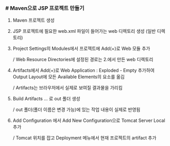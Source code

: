 ### # Maven으로 JSP 프로젝트 만들기

 1. Maven 프로젝트 생성

 2. JSP 프로젝트에 필요한 web.xml 파일이 들어가는 web 디렉토리 생성 (일반 디렉토리)

 3. Project Settings의 Modules에서 프로젝트에 Add(+)로 Web 모듈 추가

    / Web Resource Directories에 설정된 경로는 2.에서 만든 web 디렉토리

 4. Artifacts에서 Add(+)로 Web Application : Exploded - Empty 추가하여 Output Layout에 모든 Available Elements의 요소를 옮김

    / Artifacts는 브라우저에서 실제로 보여질 결과물을 가리킴

 5. Build Artifacts ... 로 out 폴더 생성

    / out 폴더(폴더 이름은 변경 가능)에 있는 작업 내용이 실제로 반영됨

 6. Add Configuration 에서 Add New Configuration으로 Tomcat Server Local 추가 

    / Tomcat 위치를 잡고 Deployment 메뉴에서 현재 프로젝트의 artifact 추가




